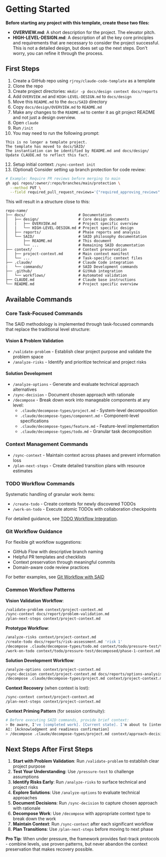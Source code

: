 # Getting Started

**Before starting any project with this template, create these two files:**

- **OVERVIEW.md**: A short description for the project. The elevator pitch.
- **HIGH-LEVEL-DESIGN.md**: A description of all the key core principles and requirements that are necessary to consider the project successful. This is not a detailed design, but does set up the next steps. Don't worry, you can refine it through the process.

## **First Steps**

1. Create a GitHub repo using `rjroy/claude-code-template` as a template
2. Clone the repo
3. Create project directories: `mkdir -p docs/design context docs/reports`
4. Add `OVERVIEW.md` and `HIGH-LEVEL-DESIGN.md` to `docs/design`
5. Move this `README.md` to the `docs/SAID` directory
7. Copy `docs/design/OVERVIEW.md` to `README.md`
8. Make any changes to the `README.md` to center it as git project README and not just a design overview.
9. Open `claude`
10. Run `/init`
11. You may need to run the following prompt:
```
This is no longer a template project.
The template has moved to docs/SAID/
The instantiation can be identified by README.md and docs/design/
Update CLAUDE.md to reflect this fact.
```
12. Setup initial context: `/sync-context init`
13. (Optional) Consider setting up branch protection for code review:
```bash
# Example: Require PR reviews before merging to main
gh api repos/:owner/:repo/branches/main/protection \
  --method PUT \
  --field required_pull_request_reviews='{"required_approving_reviews":1,"dismiss_stale_reviews":true}'
```

This will result in a structure close to this:

```
repo-name/
├── docs/                        # Documentation
│   ├── design/                  # Core design documents
│   |   ├── OVERVIEW.md          # Project specific overview
│   |   └── HIGH-LEVEL-DESIGN.md # Project specific design
│   ├── reports/                 # Phase reports and analysis
│   └── SAID/                    # SAID philosophy documentation
│       ├── README.md            # This document
│       └── ...                  # Remaining SAID documentation
├── context/                     # Context preservation
│   ├── project-context.md       # Main context manifest
│   └── ...                      # Task-specific context files
├── .claude/                     # Claude Code integration
|   └── commands/                # SAID Development commands
├── .github/                     # GitHub integration
│   └── workflows/               # Automated validation
├── CLAUDE.md                    # Claude base instructions
└── README.md                    # Project specific overview
```

## Available Commands

### Core Task-Focused Commands
The SAID methodology is implemented through task-focused commands that replace the traditional level structure:

#### Vision & Problem Validation
- `/validate-problem` - Establish clear project purpose and validate the problem space
- `/analyze-risks` - Identify and prioritize technical and project risks

#### Solution Development
- `/analyze-options` - Generate and evaluate technical approach alternatives
- `/sync-decision` - Document chosen approach with rationale
- `/decompose` - Break down work into manageable components at any level:
  - `.claude/decompose-types/project.md` - System-level decomposition
  - `.claude/decompose-types/component.md` - Component-level specifications
  - `.claude/decompose-types/feature.md` - Feature-level implementation
  - `.claude/decompose-types/todo.md` - Granular task decomposition

### Context Management Commands
- `/sync-context` - Maintain context across phases and prevent information loss
- `/plan-next-steps` - Create detailed transition plans with resource estimates

### TODO Workflow Commands
Systematic handling of granular work items:
- `/create-todo` - Create contexts for newly discovered TODOs
- `/work-on-todo` - Execute atomic TODOs with collaboration checkpoints

For detailed guidance, see [TODO Workflow Integration](/docs/SAID/add-ons/todo-workflow-integration.md).

### Git Workflow Guidance
For flexible git workflow suggestions:
- GitHub Flow with descriptive branch naming
- Helpful PR templates and checklists
- Context preservation through meaningful commits
- Domain-aware code review practices

For better examples, see [Git Workflow with SAID](/docs/SAID/philosophy/implementation-guide.md#git-workflow-with-said)

### Common Workflow Patterns

**Vision Validation Workflow**:
```bash
/validate-problem context/project-context.md
/sync-context docs/report/problem-validation.md
/plan-next-steps context/project-context.md
```

**Prototype Workflow**:
```bash
/analyze-risks context/project-context.md
/create-todo docs/reports/risk-assessment.md 'risk 1'
/decompose .claude/decompose-types/todo.md context/todo/pressure-test/todo-context.md
/work-on-todo context/todo/pressure-test/decomposed/phase-1-context.md
```

**Solution Development Workflow**:
```bash
/analyze-options context/project-context.md
/sync-decision context/project-context.md docs/reports/options-analysis.md 'option 1'
/decompose .claude/decompose-types/project.md context/project-context.md
```

**Context Recovery** (when context is lost):
```bash
/sync-context context/project-context.md
/plan-next-steps context/project-context.md
```

**Context Priming Pattern** (for session continuity):
```bash
# Before executing SAID commands, provide brief context:
> Be aware, I've [completed work]. [Current state]. I'm about to [intended action].
AI: [Acknowledgment and readiness confirmation]
> /decompose .claude/decompose-types/project.md context/approach-decision-context.md
```

## Next Steps After **First Steps**

1. **Start with Problem Validation**: Run `/validate-problem` to establish clear project purpose
2. **Test Your Understanding**: Use `/pressure-test` to challenge assumptions
3. **Identify Risks Early**: Run `/analyze-risks` to surface technical and project risks
4. **Explore Solutions**: Use `/analyze-options` to evaluate technical approaches
5. **Document Decisions**: Run `/sync-decision` to capture chosen approach with rationale
6. **Decompose Work**: Use `/decompose` with appropriate context type to break down the work
7. **Maintain Context**: Run `/sync-context` after each significant workflow
8. **Plan Transitions**: Use `/plan-next-steps` before moving to next phase

**Pro Tip**: When under pressure, the framework provides fast-track protocols - combine levels, use proven patterns, but never abandon the context preservation that makes recovery possible.
